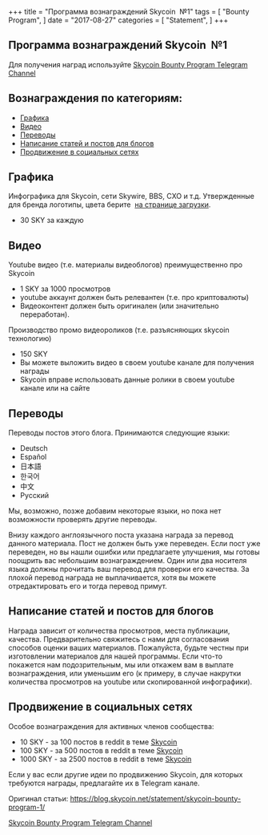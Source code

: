 +++
title = "Программа вознаграждений Skycoin  №1"
tags = [
    "Bounty Program",
]
date = "2017-08-27"
categories = [
    "Statement",
]
+++

## Программа вознаграждений Skycoin  №1

Для получения наград используйте [Skycoin Bounty Program Telegram Channel](https://t.me/skycoinbounty)

## Вознаграждения по категориям:

- [Графика](#графика)
- [Видео](#видео)
- [Переводы](#переводы)
- [Написание статей и постов для блогов](#написание-статей-и-постов-для-блогов)
- [Продвижение в социальных сетях](#продвижение-в-социальных-сетях)

## Графика

Инфографика для Skycoin, сети Skywire, BBS, CXO и т.д.
Утвержденные для бренда логотипы, цвета берите  <a href="https://www.skycoin.net/downloads/">на странице загрузки</a>.

* 30 SKY за каждую

## Видео

Youtube видео (т.е. материалы видеоблогов) преимущественно про Skycoin

* 1 SKY за 1000 просмотров
* youtube аккаунт должен быть релевантен (т.е. про криптовалюты)
* Видеоконтент должен быть оригинален (или значительно переработан).

Производство промо видеороликов (т.е. разъясняющих skycoin технологию)

* 150 SKY
* Вы можете выложить видео в своем youtube канале для получения награды
* Skycoin вправе использовать данные ролики в своем youtube канале или на сайте

## Переводы

Переводы постов этого блога.
Принимаются следующие языки:

* Deutsch
* Español
* 日本語
* 한국어
* 中文
* Рyсский

Мы, возможно, позже добавим некоторые языки, но пока нет возможности проверять другие переводы.

Внизу каждого англоязычного поста указана награда за перевод данного материала.
Пост не должен быть уже переведен.
Если пост уже переведен, но вы нашли ошибки или предлагаете улучшения, мы готовы поощрить вас небольшим вознаграждением.
Один или два носителя языка должны прочитать ваш перевод для проверки его качества. За плохой перевод награда не выплачивается, хотя вы можете отредактировать его и тогда перевод примут.

## Написание статей и постов для блогов

Награда зависит от количества просмотров, места публикации, качества.
Предварительно свяжитесь с нами для согласования способов оценки ваших материалов.
Пожалуйста, будьте честны при изготовлении материалов для нашей программы. Если что-то покажется нам подозрительным, мы или откажем вам в выплате вознаграждения, или уменьшим его (к примеру, в случае накрутки количества просмотров на youtube или скопированной инфографики).

## Продвижение в социальных сетях

Особое вознаграждения для активных членов сообщества:

* 10 SKY - за 100 постов в reddit в теме <a href="https://www.reddit.com/r/SkycoinProject/">Skycoin</a>
* 100 SKY - за 500 постов в reddit в теме <a href="https://www.reddit.com/r/SkycoinProject/">Skycoin</a>
* 1000 SKY - за 2500 постов в reddit в теме <a href="https://www.reddit.com/r/SkycoinProject/">Skycoin</a>

Если у вас если другие идеи по продвижению Skycoin, для которых требуются награды, предлагайте их в Telegram канале.

Оригинал статьи: https://blog.skycoin.net/statement/skycoin-bounty-program-1/

[Skycoin Bounty Program Telegram Channel](https://t.me/skycoinbounty)
